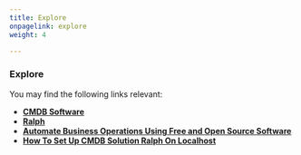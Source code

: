 ```yaml
---
title: Explore
onpagelink: explore
weight: 4

---
```


### **Explore**

You may find the following links relevant:

*   **[CMDB Software](https://products.containerize.com/cmdb-software/)**
*   **[Ralph](https://products.containerize.com/cmdb-software/ralph/)**
*   **[Automate Business Operations Using Free and Open Source Software](https://blog.containerize.com/2020/08/27/automate-business-operations-using-open-source-software/)**
*   **[How To Set Up CMDB Solution Ralph On Localhost](https://blog.containerize.com/2021/06/11/how-to-set-up-cmdb-solution-ralph-on-localhost/)**

